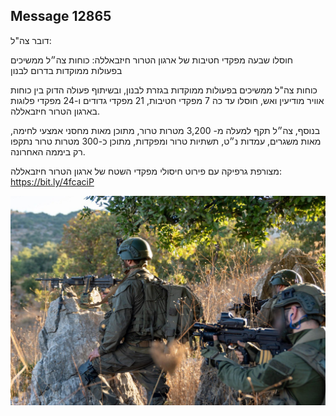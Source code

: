 ## Message 12865

דובר צה"ל:

חוסלו שבעה מפקדי חטיבות של ארגון הטרור חיזבאללה: כוחות צה״ל ממשיכים בפעולות ממוקדות בדרום לבנון

כוחות צה"ל ממשיכים בפעולות ממוקדות בגזרת לבנון, ובשיתוף פעולה הדוק בין כוחות אוויר מודיעין ואש, חוסלו עד כה 7 מפקדי חטיבות, 21 מפקדי גדודים ו-24 מפקדי פלוגות בארגון הטרור חיזבאללה.

בנוסף, צה״ל תקף למעלה מ- 3,200 מטרות טרור, מתוכן מאות מחסני אמצעי לחימה, מאות משגרים, עמדות נ״ט, תשתיות טרור ומפקדות, מתוכן כ-300 מטרות טרור נתקפו רק ביממה האחרונה. 

מצורפת גרפיקה עם פירוט חיסולי מפקדי השטח של ארגון הטרור חיזבאללה: https://bit.ly/4fcaciP

![Photo](12865/12865_photo.jpg)
